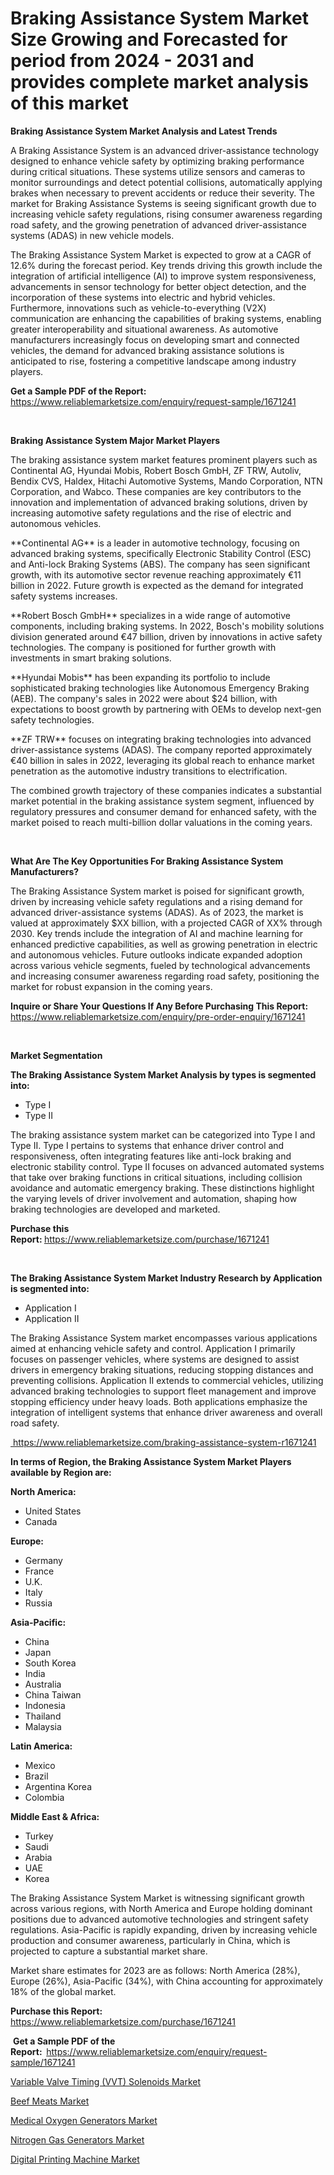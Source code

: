 <p><h1>Braking Assistance System Market Size Growing and Forecasted for period from 2024 - 2031 and provides complete market analysis of this market</h1></p><p><strong>Braking Assistance System Market Analysis and Latest Trends</strong></p>
<p><p>A Braking Assistance System is an advanced driver-assistance technology designed to enhance vehicle safety by optimizing braking performance during critical situations. These systems utilize sensors and cameras to monitor surroundings and detect potential collisions, automatically applying brakes when necessary to prevent accidents or reduce their severity. The market for Braking Assistance Systems is seeing significant growth due to increasing vehicle safety regulations, rising consumer awareness regarding road safety, and the growing penetration of advanced driver-assistance systems (ADAS) in new vehicle models.</p><p>The Braking Assistance System Market is expected to grow at a CAGR of 12.6% during the forecast period. Key trends driving this growth include the integration of artificial intelligence (AI) to improve system responsiveness, advancements in sensor technology for better object detection, and the incorporation of these systems into electric and hybrid vehicles. Furthermore, innovations such as vehicle-to-everything (V2X) communication are enhancing the capabilities of braking systems, enabling greater interoperability and situational awareness. As automotive manufacturers increasingly focus on developing smart and connected vehicles, the demand for advanced braking assistance solutions is anticipated to rise, fostering a competitive landscape among industry players.</p></p>
<p><strong>Get a Sample PDF of the Report:&nbsp;</strong> <a href="https://www.reliablemarketsize.com/enquiry/request-sample/1671241?utm_campaign=1171&utm_medium=2&utm_source=Github&utm_content=ia&utm_term=10102024&utm_id=braking-assistance-system">https://www.reliablemarketsize.com/enquiry/request-sample/1671241</a></p>
<p>&nbsp;</p>
<p><strong>Braking Assistance System Major Market Players</strong></p>
<p><p>The braking assistance system market features prominent players such as Continental AG, Hyundai Mobis, Robert Bosch GmbH, ZF TRW, Autoliv, Bendix CVS, Haldex, Hitachi Automotive Systems, Mando Corporation, NTN Corporation, and Wabco. These companies are key contributors to the innovation and implementation of advanced braking solutions, driven by increasing automotive safety regulations and the rise of electric and autonomous vehicles.</p><p>**Continental AG** is a leader in automotive technology, focusing on advanced braking systems, specifically Electronic Stability Control (ESC) and Anti-lock Braking Systems (ABS). The company has seen significant growth, with its automotive sector revenue reaching approximately €11 billion in 2022. Future growth is expected as the demand for integrated safety systems increases.</p><p>**Robert Bosch GmbH** specializes in a wide range of automotive components, including braking systems. In 2022, Bosch's mobility solutions division generated around €47 billion, driven by innovations in active safety technologies. The company is positioned for further growth with investments in smart braking solutions.</p><p>**Hyundai Mobis** has been expanding its portfolio to include sophisticated braking technologies like Autonomous Emergency Braking (AEB). The company's sales in 2022 were about $24 billion, with expectations to boost growth by partnering with OEMs to develop next-gen safety technologies.</p><p>**ZF TRW** focuses on integrating braking technologies into advanced driver-assistance systems (ADAS). The company reported approximately €40 billion in sales in 2022, leveraging its global reach to enhance market penetration as the automotive industry transitions to electrification.</p><p>The combined growth trajectory of these companies indicates a substantial market potential in the braking assistance system segment, influenced by regulatory pressures and consumer demand for enhanced safety, with the market poised to reach multi-billion dollar valuations in the coming years.</p></p>
<p>&nbsp;</p>
<p><strong>What Are The Key Opportunities For Braking Assistance System Manufacturers?</strong></p>
<p><p>The Braking Assistance System market is poised for significant growth, driven by increasing vehicle safety regulations and a rising demand for advanced driver-assistance systems (ADAS). As of 2023, the market is valued at approximately $XX billion, with a projected CAGR of XX% through 2030. Key trends include the integration of AI and machine learning for enhanced predictive capabilities, as well as growing penetration in electric and autonomous vehicles. Future outlooks indicate expanded adoption across various vehicle segments, fueled by technological advancements and increasing consumer awareness regarding road safety, positioning the market for robust expansion in the coming years.</p></p>
<p><strong>Inquire or Share Your Questions If Any Before Purchasing This Report:</strong> <a href="https://www.reliablemarketsize.com/enquiry/pre-order-enquiry/1671241?utm_campaign=1171&utm_medium=2&utm_source=Github&utm_content=ia&utm_term=10102024&utm_id=braking-assistance-system">https://www.reliablemarketsize.com/enquiry/pre-order-enquiry/1671241</a></p>
<p>&nbsp;</p>
<p><strong>Market Segmentation</strong></p>
<p><strong>The Braking Assistance System Market Analysis by types is segmented into:</strong></p>
<p><ul><li>Type I</li><li>Type II</li></ul></p>
<p><p>The braking assistance system market can be categorized into Type I and Type II. Type I pertains to systems that enhance driver control and responsiveness, often integrating features like anti-lock braking and electronic stability control. Type II focuses on advanced automated systems that take over braking functions in critical situations, including collision avoidance and automatic emergency braking. These distinctions highlight the varying levels of driver involvement and automation, shaping how braking technologies are developed and marketed.</p></p>
<p><strong>Purchase this Report:&nbsp;</strong><a href="https://www.reliablemarketsize.com/purchase/1671241?utm_campaign=1171&utm_medium=2&utm_source=Github&utm_content=ia&utm_term=10102024&utm_id=braking-assistance-system">https://www.reliablemarketsize.com/purchase/1671241</a></p>
<p>&nbsp;</p>
<p><strong>The Braking Assistance System Market Industry Research by Application is segmented into:</strong></p>
<p><ul><li>Application I</li><li>Application II</li></ul></p>
<p><p>The Braking Assistance System market encompasses various applications aimed at enhancing vehicle safety and control. Application I primarily focuses on passenger vehicles, where systems are designed to assist drivers in emergency braking situations, reducing stopping distances and preventing collisions. Application II extends to commercial vehicles, utilizing advanced braking technologies to support fleet management and improve stopping efficiency under heavy loads. Both applications emphasize the integration of intelligent systems that enhance driver awareness and overall road safety.</p></p>
<p><a href="https://www.reliablemarketsize.com/braking-assistance-system-r1671241?utm_campaign=1171&utm_medium=2&utm_source=Github&utm_content=ia&utm_term=10102024&utm_id=braking-assistance-system">&nbsp;https://www.reliablemarketsize.com/braking-assistance-system-r1671241</a></p>
<p><strong>In terms of Region, the Braking Assistance System Market Players available by Region are:</strong></p>
<p>
    <p> <strong> North America: </strong>
        <ul>
            <li>United States</li>
            <li>Canada</li>
        </ul>
        </p> 
    <p> <strong> Europe: </strong>
        <ul>
            <li>Germany</li>
            <li>France</li>
            <li>U.K.</li>
            <li>Italy</li>
            <li>Russia</li>
        </ul>
        </p> 
    <p> <strong> Asia-Pacific: </strong>
        <ul>
            <li>China</li>
            <li>Japan</li>
            <li>South Korea</li>
            <li>India</li>
            <li>Australia</li>
            <li>China Taiwan</li>
            <li>Indonesia</li>
            <li>Thailand</li>
            <li>Malaysia</li>
        </ul>
        </p> 
    <p> <strong> Latin America: </strong>
        <ul>
            <li>Mexico</li>
            <li>Brazil</li>
            <li>Argentina Korea</li>
            <li>Colombia</li>
        </ul>
        </p> 
    <p> <strong> Middle East & Africa: </strong>
        <ul>
            <li>Turkey</li>
            <li>Saudi</li>
            <li>Arabia</li>
            <li>UAE</li>
            <li>Korea</li>
        </ul>
    </p>
    </p>
<p><p>The Braking Assistance System Market is witnessing significant growth across various regions, with North America and Europe holding dominant positions due to advanced automotive technologies and stringent safety regulations. Asia-Pacific is rapidly expanding, driven by increasing vehicle production and consumer awareness, particularly in China, which is projected to capture a substantial market share. </p><p>Market share estimates for 2023 are as follows: North America (28%), Europe (26%), Asia-Pacific (34%), with China accounting for approximately 18% of the global market.</p></p>
<p><strong>Purchase this Report: </strong><a href="https://www.reliablemarketsize.com/purchase/1671241?utm_campaign=1171&utm_medium=2&utm_source=Github&utm_content=ia&utm_term=10102024&utm_id=braking-assistance-system">https://www.reliablemarketsize.com/purchase/1671241</a></p>
<p>&nbsp;<strong>Get a Sample PDF of the Report:&nbsp;&nbsp;</strong><a href="https://www.reliablemarketsize.com/enquiry/request-sample/1671241?utm_campaign=1171&utm_medium=2&utm_source=Github&utm_content=ia&utm_term=10102024&utm_id=braking-assistance-system">https://www.reliablemarketsize.com/enquiry/request-sample/1671241</a></p>
<p><strong></strong></p>
<p><p><a href="https://github.com/vimar16th/Market-Research-Report-List-6/blob/main/variable-valve-timing-vvt-solenoids-market.md?utm_campaign=1171&utm_medium=2&utm_source=Github&utm_content=ia&utm_term=10102024&utm_id=braking-assistance-system">Variable Valve Timing (VVT) Solenoids Market</a></p><p><a href="https://issuu.com/reportprime-2/docs/beef-meats-market-size-2030.pptx_c7f110bd44dc51?utm_campaign=1171&utm_medium=2&utm_source=Github&utm_content=ia&utm_term=10102024&utm_id=braking-assistance-system">Beef Meats Market</a></p><p><a href="https://www.linkedin.com/pulse/medical-oxygen-generators-market-global-regional-analysis-2024-e6ulf?utm_campaign=1171&utm_medium=2&utm_source=Github&utm_content=ia&utm_term=10102024&utm_id=braking-assistance-system">Medical Oxygen Generators Market</a></p><p><a href="https://www.linkedin.com/pulse/global-nitrogen-gas-generators-market-sector2024-2031-metrics-w1zle?utm_campaign=1171&utm_medium=2&utm_source=Github&utm_content=ia&utm_term=10102024&utm_id=braking-assistance-system">Nitrogen Gas Generators Market</a></p><p><a href="https://www.linkedin.com/pulse/insights-digital-printing-machine-industry-market-financial-status-wurqe?utm_campaign=1171&utm_medium=2&utm_source=Github&utm_content=ia&utm_term=10102024&utm_id=braking-assistance-system">Digital Printing Machine Market</a></p></p>